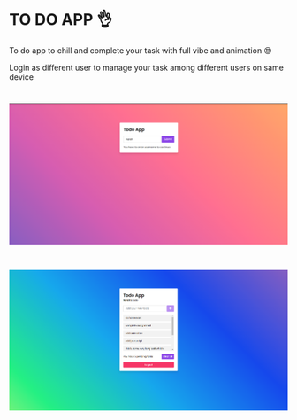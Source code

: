<h1>TO DO APP 👌</h1>

<p>To do app to chill and complete your task with full vibe and animation 😍</p>
<p>Login as different user to manage your task among different users on same device</p>
<h1>
<img src="./assets/login-img.png" alt="login-img" />
</h1>
<h1>
<img src="./assets/tasks-img.png" alt="login-img" />
</h1>